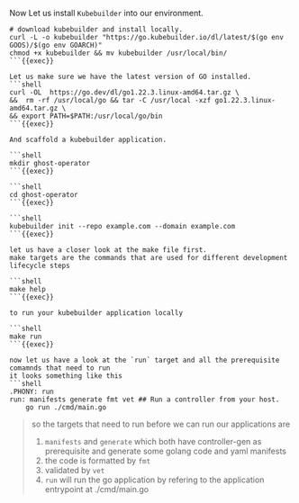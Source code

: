 Now Let us install `Kubebuilder` into our environment.

```shell
# download kubebuilder and install locally.
curl -L -o kubebuilder "https://go.kubebuilder.io/dl/latest/$(go env GOOS)/$(go env GOARCH)"
chmod +x kubebuilder && mv kubebuilder /usr/local/bin/
```{{exec}}

Let us make sure we have the latest version of GO installed.
```shell
curl -OL  https://go.dev/dl/go1.22.3.linux-amd64.tar.gz \
&&  rm -rf /usr/local/go && tar -C /usr/local -xzf go1.22.3.linux-amd64.tar.gz \
&& export PATH=$PATH:/usr/local/go/bin
```{{exec}}

And scaffold a kubebuilder application.

```shell
mkdir ghost-operator
```{{exec}}

```shell
cd ghost-operator
```{{exec}}

```shell
kubebuilder init --repo example.com --domain example.com
```{{exec}}

let us have a closer look at the make file first.
make targets are the commands that are used for different development lifecycle steps

```shell
make help
```{{exec}}

to run your kubebuilder application locally

```shell
make run
```{{exec}}

now let us have a look at the `run` target and all the prerequisite comamnds that need to run
it looks something like this
```shell
.PHONY: run
run: manifests generate fmt vet ## Run a controller from your host.
	go run ./cmd/main.go
```

> so the targets that need to run before we can run our applications are 
> 1. `manifests` and `generate` which both have controller-gen as prerequisite and generate some golang code and yaml manifests 
> 2. the code is formatted by `fmt` 
> 3. validated by `vet` 
> 4. `run` will run the go application by refering to the application entrypoint at ./cmd/main.go 